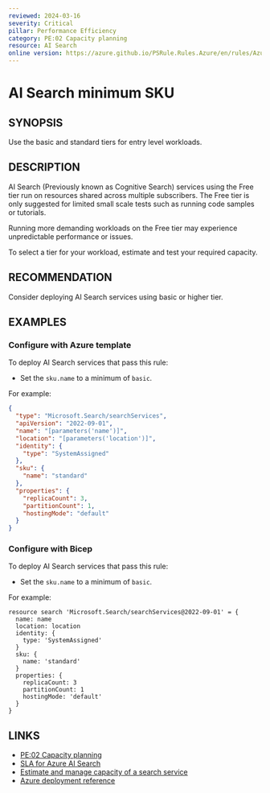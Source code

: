 ```yaml
---
reviewed: 2024-03-16
severity: Critical
pillar: Performance Efficiency
category: PE:02 Capacity planning
resource: AI Search
online version: https://azure.github.io/PSRule.Rules.Azure/en/rules/Azure.Search.SKU/
---
```


# AI Search minimum SKU

## SYNOPSIS

Use the basic and standard tiers for entry level workloads.

## DESCRIPTION

AI Search (Previously known as Cognitive Search) services using the Free tier run on resources shared across multiple subscribers.
The Free tier is only suggested for limited small scale tests such as running code samples or tutorials.

Running more demanding workloads on the Free tier may experience unpredictable performance or issues.

To select a tier for your workload, estimate and test your required capacity.

## RECOMMENDATION

Consider deploying AI Search services using basic or higher tier.

## EXAMPLES

### Configure with Azure template

To deploy AI Search services that pass this rule:

- Set the `sku.name` to a minimum of `basic`.

For example:

```json
{
  "type": "Microsoft.Search/searchServices",
  "apiVersion": "2022-09-01",
  "name": "[parameters('name')]",
  "location": "[parameters('location')]",
  "identity": {
    "type": "SystemAssigned"
  },
  "sku": {
    "name": "standard"
  },
  "properties": {
    "replicaCount": 3,
    "partitionCount": 1,
    "hostingMode": "default"
  }
}
```

### Configure with Bicep

To deploy AI Search services that pass this rule:

- Set the `sku.name` to a minimum of `basic`.

For example:

```bicep
resource search 'Microsoft.Search/searchServices@2022-09-01' = {
  name: name
  location: location
  identity: {
    type: 'SystemAssigned'
  }
  sku: {
    name: 'standard'
  }
  properties: {
    replicaCount: 3
    partitionCount: 1
    hostingMode: 'default'
  }
}
```

## LINKS

- [PE:02 Capacity planning](https://learn.microsoft.com/azure/well-architected/performance-efficiency/capacity-planning)
- [SLA for Azure AI Search](https://www.microsoft.com/licensing/docs/view/Service-Level-Agreements-SLA-for-Online-Services)
- [Estimate and manage capacity of a search service](https://learn.microsoft.com/azure/search/search-capacity-planning)
- [Azure deployment reference](https://learn.microsoft.com/azure/templates/microsoft.search/searchservices)
